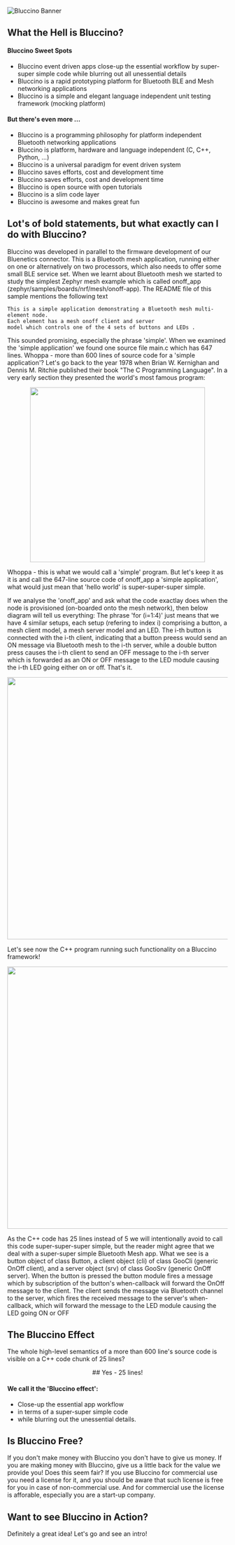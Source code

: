 ![Bluccino Banner](https://user-images.githubusercontent.com/39674928/145687742-748bacf8-e285-45de-ac3b-af922959222a.jpg)


## What the Hell is Bluccino?

#### Bluccino Sweet Spots

* Bluccino event driven apps close-up the essential workflow by super-super simple code while blurring out all unessential details
* Bluccino is a rapid prototyping platform for Bluetooth BLE and Mesh networking applications
* Bluccino is a simple and elegant language independent unit testing framework (mocking platform)

#### But there's even more ...

* Bluccino is a programming philosophy for platform independent Bluetooth networking applications
* Bluccino is platform, hardware and language independent (C, C++, Python, ...)
* Bluccino is a universal paradigm for event driven system
* Bluccino saves efforts, cost and development time
* Bluccino saves efforts, cost and development time
* Bluccino is open source with open tutorials
* Bluccino is a slim code layer
* Bluccino is awesome and makes great fun

## Lot's of bold statements, but what exactly can I do with Bluccino?

Bluccino was developed in parallel to the firmware development of our Bluenetics connector.
This is a Bluetooth mesh application, running either on one or alternatively on two processors, which also needs to offer some small BLE service set. When we learnt about Bluetooth mesh we started to study the simplest Zephyr mesh example which is called onoff_app (zephyr/samples/boards/nrf/mesh/onoff-app). The README file of this sample mentions the following text

```
This is a simple application demonstrating a Bluetooth mesh multi-element node.
Each element has a mesh onoff client and server
model which controls one of the 4 sets of buttons and LEDs .
```

This sounded promising, especially the phrase 'simple'. When we examined the 'simple application' we found one source file main.c which has 647 lines. Whoppa - more than 600 lines of source code for a 'simple application'? Let's go back to the year 1978 when Brian W. Kernighan and Dennis M. Ritchie published their book "The C Programming Language". In a very early section they presented the world's most famous program:  

<p align="center">
   <img src="https://user-images.githubusercontent.com/17394277/145695547-f0345886-8ad6-487f-973e-6e99c6c4ccbc.png" width="400">
</p>

Whoppa - this is what we would call a 'simple' program. But let's keep it as it is and call the 647-line source code of onoff_app a 'simple application', what would just mean that 'hello world' is super-super-super simple.

If we analyse the 'onoff_app' and ask what the code exactlay does when the node is provisioned (on-boarded onto the mesh network), then below diagram will tell us everything: The phrase 'for (i=1:4)' just means that we have 4 similar setups, each setup (refering to index i) comprising a button, a mesh client model, a mesh server model and an LED. The i-th button is connected with the i-th client, indicating that a button preess would send an ON message via Bluetooth mesh to the i-th server, while a double button press causes the i-th client to send an OFF message to the i-th server which is forwarded as an ON or OFF message to the LED module causing the i-th LED going either on or off. That's it.  

<p align="center">
  <img src="https://user-images.githubusercontent.com/17394277/145696057-b7fba735-ed74-4f4e-b8b9-9a1e0d1c1407.png" width="600">
</p>

Let's see now the C++ program running such functionality on a Bluccino framework!

<p align="center">
   <img src="https://user-images.githubusercontent.com/17394277/145696286-a38c4422-be82-47da-837c-e6a5cef88d17.png" width="600">
</p>

As the C++ code has 25 lines instead of 5 we will intentionally avoid to call this code super-super-super simple, but the reader might agree that we deal with a super-super simple Bluetooth Mesh app. What we see is a button object of class Button, a client object (cli) of class GooCli (generic OnOff client), and a server object (srv) of class GooSrv (generic OnOff server). When the button is pressed the button module fires a message which by subscription of the button's when-callback will forward the OnOff message to the client. The client sends the message via Bluetooth channel to the server, which fires the received message to the server's when-callback, which will forward the message to the LED module causing the LED going ON or OFF

## The Bluccino Effect

The whole high-level semantics of a more than 600 line's source code is visible on a C++ code chunk of 25 lines?

<p align="center">
   ## Yes - 25 lines!
</p>   

#### We call it the 'Bluccino effect':
* Close-up the essential app workflow
* in terms of a super-super simple code
* while blurring out the unessential details. 


## Is Bluccino Free?

If you don't make money with Bluccino you don't have to give us money. If you are making money with Bluccino, give us a little back for the value we provide you! Does this seem fair? If you use Bluccino for commercial use you need a license for it, and you should be aware that such license is free for you in case of non-commercial use. And for commercial use the license is afforable, especially you are a start-up company.  

## Want to see Bluccino in Action?

Definitely a great idea! Let's go and see an intro!
